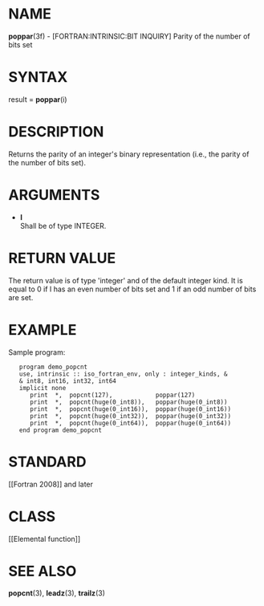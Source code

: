 # NAME

**poppar**(3f) - \[FORTRAN:INTRINSIC:BIT INQUIRY\] Parity of the number
of bits set

# SYNTAX

result = **poppar**(i)

# DESCRIPTION

Returns the parity of an integer's binary representation (i.e., the
parity of the number of bits set).

# ARGUMENTS

  - **I**  
    Shall be of type INTEGER.

# RETURN VALUE

The return value is of type 'integer' and of the default integer kind.
It is equal to 0 if I has an even number of bits set and 1 if an odd
number of bits are set.

# EXAMPLE

Sample program:

``` 
   program demo_popcnt
   use, intrinsic :: iso_fortran_env, only : integer_kinds, &
   & int8, int16, int32, int64
   implicit none
      print  *,  popcnt(127),            poppar(127)
      print  *,  popcnt(huge(0_int8)),   poppar(huge(0_int8))
      print  *,  popcnt(huge(0_int16)),  poppar(huge(0_int16))
      print  *,  popcnt(huge(0_int32)),  poppar(huge(0_int32))
      print  *,  popcnt(huge(0_int64)),  poppar(huge(0_int64))
   end program demo_popcnt
```

# STANDARD

\[\[Fortran 2008\]\] and later

# CLASS

\[\[Elemental function\]\]

# SEE ALSO

**popcnt**(3), **leadz**(3), **trailz**(3)
